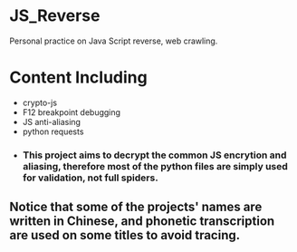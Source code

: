 # JS_Reverse
Personal practice on Java Script reverse, web crawling.



# Content Including
- crypto-js
- F12 breakpoint debugging
- JS anti-aliasing
- python requests
- ### This project aims to decrypt the common JS encrytion and aliasing, therefore most of the python files are simply used for validation, not full spiders.

## Notice that some of the projects' names are written in Chinese, and phonetic transcription are used on some titles to avoid tracing.

